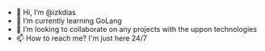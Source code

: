 - 👋 Hi, I’m @izkdias
- 🌱 I’m currently learning GoLang
- 💞️ I’m looking to collaborate on any projects with the uppon technologies
- 📫 How to reach me? I'm just here 24/7 

<!---
izkdias/izkdias is a ✨ special ✨ repository because its `README.md` (this file) appears on your GitHub profile.
You can click the Preview link to take a look at your changes.
--->

